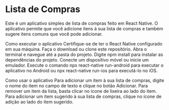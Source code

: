 # Lista de Compras
Este é um aplicativo simples de lista de compras feito em React Native. O aplicativo permite que você adicione itens à sua lista de compras e também sugere itens comuns que você pode adicionar.

Como executar o aplicativo
Certifique-se de ter o React Native configurado em sua máquina.
Faça o download ou clone este repositório.
Abra o terminal e navegue até a pasta do projeto.
Digite npm install para instalar as dependências do projeto.
Conecte um dispositivo móvel ou inicie um emulador.
Execute o comando npx react-native run-android para executar o aplicativo no Android ou npx react-native run-ios para executá-lo no iOS.

Como usar o aplicativo
Para adicionar um item à sua lista de compras, digite o nome do item no campo de texto e clique no botão Adicionar.
Para remover um item da lista, basta clicar no ícone de lixeira ao lado do item.
Para adicionar um item sugerido à sua lista de compras, clique no ícone de adição ao lado do item sugerido.

